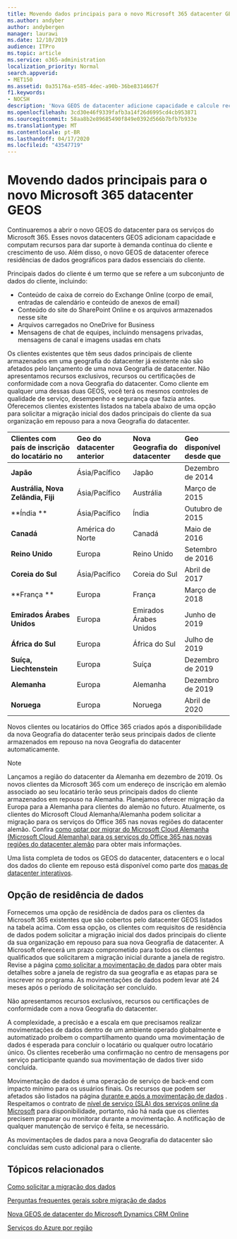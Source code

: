```yaml
---
title: Movendo dados principais para o novo Microsoft 365 datacenter GEOS
ms.author: andyber
author: andybergen
manager: laurawi
ms.date: 12/10/2019
audience: ITPro
ms.topic: article
ms.service: o365-administration
localization_priority: Normal
search.appverid:
- MET150
ms.assetid: 0a35176a-e585-4dec-a90b-36be8314667f
f1.keywords:
- NOCSH
description: 'Nova GEOS de datacenter adicione capacidade e calcule recursos para dar suporte à demanda contínua do cliente e crescimento de uso. Além disso, o novo GEOS de datacenter oferece residências de dados geográficos para dados essenciais do cliente. Principais dados do cliente é um termo que se refere a um subconjunto de dados do cliente definido nos termos do Microsoft Online Services: conteúdo da caixa de correio do Exchange Online (corpo de email, entradas de calendário e conteúdo de anexos de email) e conteúdo do site do SharePoint Online e os arquivos armazenados nesse site e arquivos carregados no OneDrive for Business.'
ms.openlocfilehash: 3cd30e46f9339fafb3a14f26d6995cd4cb953871
ms.sourcegitcommit: 58aa8b2e89685490f849e0392d566b7bfb7b933e
ms.translationtype: MT
ms.contentlocale: pt-BR
ms.lasthandoff: 04/17/2020
ms.locfileid: "43547719"
---
```

# <a name="moving-core-data-to-new-microsoft-365-datacenter-geos"></a>Movendo dados principais para o novo Microsoft 365 datacenter GEOS

Continuaremos a abrir o novo GEOS do datacenter para os serviços do Microsoft 365. Esses novos datacenters GEOS adicionam capacidade e computam recursos para dar suporte à demanda contínua do cliente e crescimento de uso. Além disso, o novo GEOS de datacenter oferece residências de dados geográficos para dados essenciais do cliente. 

Principais dados do cliente é um termo que se refere a um subconjunto de dados do cliente, incluindo: 
- Conteúdo de caixa de correio do Exchange Online (corpo de email, entradas de calendário e conteúdo de anexos de email)
- Conteúdo do site do SharePoint Online e os arquivos armazenados nesse site
- Arquivos carregados no OneDrive for Business
- Mensagens de chat de equipes, incluindo mensagens privadas, mensagens de canal e imagens usadas em chats
  
Os clientes existentes que têm seus dados principais de cliente armazenados em uma geografia do datacenter já existente não são afetados pelo lançamento de uma nova Geografia de datacenter. Não apresentamos recursos exclusivos, recursos ou certificações de conformidade com a nova Geografia do datacenter. Como cliente em qualquer uma dessas duas GEOS, você terá os mesmos controles de qualidade de serviço, desempenho e segurança que fazia antes. Oferecemos clientes existentes listados na tabela abaixo de uma opção para solicitar a migração inicial dos dados principais do cliente da sua organização em repouso para a nova Geografia do datacenter.
  
|**Clientes com país de inscrição do locatário no**|**Geo do datacenter anterior**|**Nova Geografia do datacenter**|**Geo disponível desde que**|
|:-----|:-----|:-----|:-----|
|**Japão**| Ásia/Pacífico | Japão | Dezembro de 2014 |
|**Austrália, Nova Zelândia, Fiji**| Ásia/Pacífico | Austrália | Março de 2015 |
|**Índia **| Ásia/Pacífico | Índia | Outubro de 2015 |
|**Canadá**| América do Norte | Canadá | Maio de 2016 |
|**Reino Unido**| Europa | Reino Unido | Setembro de 2016 |
|**Coreia do Sul**| Ásia/Pacífico | Coreia do Sul | Abril de 2017 |
|**França **| Europa | França | Março de 2018 |
|**Emirados Árabes Unidos**| Europa | Emirados Árabes Unidos | Junho de 2019 |
|**África do Sul**| Europa | África do Sul | Julho de 2019 |
|**Suíça, Liechtenstein**| Europa | Suíça | Dezembro de 2019 |
|**Alemanha**| Europa | Alemanha | Dezembro de 2019 |
|**Noruega**| Europa | Noruega | Abril de 2020 |
  
Novos clientes ou locatários do Office 365 criados após a disponibilidade da nova Geografia do datacenter terão seus principais dados de cliente armazenados em repouso na nova Geografia do datacenter automaticamente.


>[!Note]
>Lançamos a região do datacenter da Alemanha em dezembro de 2019. Os novos clientes da Microsoft 365 com um endereço de inscrição em alemão associado ao seu locatário terão seus principais dados do cliente armazenados em repouso na Alemanha. Planejamos oferecer migração da Europa para a Alemanha para clientes do alemão no futuro. Atualmente, os clientes do Microsoft Cloud Alemanha/Alemanha podem solicitar a migração para os serviços do Office 365 nas novas regiões do datacenter alemão. Confira [como optar por migrar do Microsoft Cloud Alemanha (Microsoft Cloud Alemanha) para os serviços do Office 365 nas novas regiões do datacenter alemão](https://aka.ms/office365germanymoveoptin) para obter mais informações.
>
  
Uma lista completa de todos os GEOS do datacenter, datacenters e o local dos dados do cliente em repouso está disponível como parte dos [mapas de datacenter interativos](https://office.com/datamaps). 
  
## <a name="data-residency-option"></a>Opção de residência de dados

Fornecemos uma opção de residência de dados para os clientes da Microsoft 365 existentes que são cobertos pelo datacenter GEOS listados na tabela acima. Com essa opção, os clientes com requisitos de residência de dados podem solicitar a migração inicial dos dados principais do cliente da sua organização em repouso para sua nova Geografia de datacenter.  A Microsoft oferecerá um prazo comprometido para todos os clientes qualificados que solicitarem a migração inicial durante a janela de registro.  Revise a página [como solicitar a movimentação de dados](request-your-data-move.md) para obter mais detalhes sobre a janela de registro da sua geografia e as etapas para se inscrever no programa.  As movimentações de dados podem levar até 24 meses após o período de solicitação ser concluído.

Não apresentamos recursos exclusivos, recursos ou certificações de conformidade com a nova Geografia do datacenter.
    
A complexidade, a precisão e a escala em que precisamos realizar movimentações de dados dentro de um ambiente operado globalmente e automatizado proíbem o compartilhamento quando uma movimentação de dados é esperada para concluir o locatário ou qualquer outro locatário único. Os clientes receberão uma confirmação no centro de mensagens por serviço participante quando sua movimentação de dados tiver sido concluída. 
    
Movimentação de dados é uma operação de serviço de back-end com impacto mínimo para os usuários finais. Os recursos que podem ser afetados são listados na página [durante e após a movimentação de dados](during-and-after-your-data-move.md) . Respeitamos o contrato de [nível de serviço (SLA) dos serviços online da Microsoft](https://go.microsoft.com/fwlink/p/?LinkId=523897) para disponibilidade, portanto, não há nada que os clientes precisem preparar ou monitorar durante a movimentação. A notificação de qualquer manutenção de serviço é feita, se necessário. 

As movimentações de dados para a nova Geografia do datacenter são concluídas sem custo adicional para o cliente.
    
## <a name="related-topics"></a>Tópicos relacionados 
 
[Como solicitar a migração dos dados](request-your-data-move.md)
    
[Perguntas frequentes gerais sobre migração de dados](data-move-faq.md)
  
[Nova GEOS de datacenter do Microsoft Dynamics CRM Online](https://go.microsoft.com/fwlink/p/?Linkid=615924)
  
[Serviços do Azure por região](https://azure.microsoft.com/regions/)
